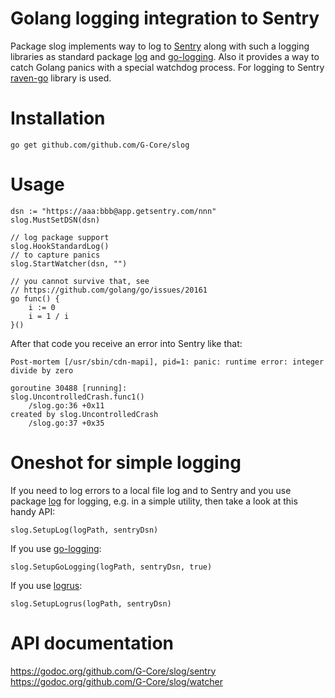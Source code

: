 # Golang logging integration to Sentry

Package slog implements way to log to [Sentry](https://github.com/getsentry/sentry) along with such a logging libraries as standard package [log](https://golang.org/pkg/log) and [go-logging](https://github.com/op/go-logging).
Also it provides a way to catch Golang panics with a special watchdog process. For logging to Sentry [raven-go](github.com/getsentry/raven-go) library is used.

# Installation

    go get github.com/github.com/G-Core/slog

# Usage

```golang
dsn := "https://aaa:bbb@app.getsentry.com/nnn"
slog.MustSetDSN(dsn)

// log package support
slog.HookStandardLog()
// to capture panics
slog.StartWatcher(dsn, "")

// you cannot survive that, see 
// https://github.com/golang/go/issues/20161
go func() {
	i := 0
	i = 1 / i
}()

```

After that code you receive an error into Sentry like that:
```
Post-mortem [/usr/sbin/cdn-mapi], pid=1: panic: runtime error: integer divide by zero

goroutine 30488 [running]:
slog.UncontrolledCrash.func1()
	/slog.go:36 +0x11
created by slog.UncontrolledCrash
	/slog.go:37 +0x35
```

# Oneshot for simple logging
If you need to log errors to a local file log and to Sentry and you use package [log](https://golang.org/pkg/log) for logging, e.g. in a simple utility, then take a look at this handy API:

	slog.SetupLog(logPath, sentryDsn)
	
If you use [go-logging](https://github.com/op/go-logging):

	slog.SetupGoLogging(logPath, sentryDsn, true)

If you use [logrus](https://github.com/sirupsen/logrus):

	slog.SetupLogrus(logPath, sentryDsn)

# API documentation
https://godoc.org/github.com/G-Core/slog/sentry
https://godoc.org/github.com/G-Core/slog/watcher

